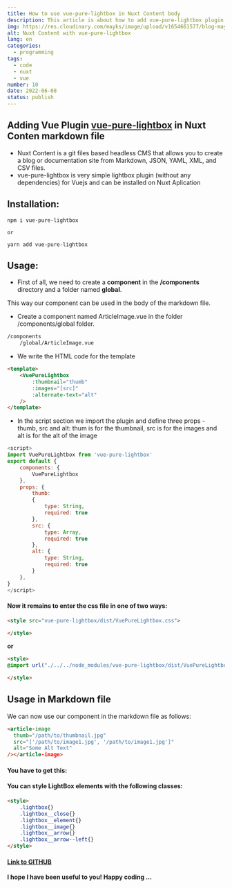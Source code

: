 ```yaml
---
title: How to use vue-pure-lightbox in Nuxt Content body
description: This article is about how to add vue-pure-lightbox plugin in our Nuxt Content application. We will see about adding vue-pure-lightbox plugin in Nuxt Content MarkDown File.
img: https://res.cloudinary.com/mayks/image/upload/v1654661577/blog-mayks/posts/vue-pure-lightbox/nuxt-content-cover_awnedb.jpg
alt: Nuxt Content with vue-pure-lightbox
lang: en
categories:
  - programming
tags:
  - code
  - nuxt
  - vue
number: 10
date: 2022-06-08
status: publish
---
```

## Adding Vue Plugin [vue-pure-lightbox](https://github.com/DCzajkowski/vue-pure-lightbox) in Nuxt Conten markdown file

- Nuxt Content is a git files based headless CMS that allows you to create a blog or documentation site from Markdown, JSON, YAML, XML, and CSV files.  
- vue-pure-lightbox is very simple lightbox plugin (without any dependencies) for Vuejs and can be installed on Nuxt Aplication

## Installation: 

```node
npm i vue-pure-lightbox

or 

yarn add vue-pure-lightbox
```

## Usage:  

- First of all, we need to create a **component** in the **/components** directory and a folder named **global**.

This way our component can be used in the body of the markdown file.  
- Create a component named ArticleImage.vue in the folder /components/global folder.  

```bash
/components
    /global/ArticleImage.vue
```

- We write the HTML code for the template  

```html
<template>
    <VuePureLightbox
        :thumbnail="thumb"
        :images="[src]"
        :alternate-text="alt"
    />
</template>
```
- In the script section we import the plugin and define three props - thumb, src and alt:
thum is for the thumbnail, src is for the images and alt is for the alt of the image

```javascript
<script>
import VuePureLightbox from 'vue-pure-lightbox'
export default {
    components: {
        VuePureLightbox
    },
    props: {
        thumb:
        {
            type: String,
            required: true
        },
        src: {
            type: Array,
            required: true
        },
        alt: {
            type: String,
            required: true
        }
    },
}
</script>
```  

#### Now it remains to enter the css file in one of two ways:

```html
<style src="vue-pure-lightbox/dist/VuePureLightbox.css">

</style>
```

**or**

```html
<style>
@import url("./../../node_modules/vue-pure-lightbox/dist/VuePureLightbox.css");

</style>
```


## Usage in Markdown file

We can now use our component in the markdown file as follows:  

```html
<article-image 
  thumb="/path/to/thumbnail.jpg"
  src="['/path/to/image1.jpg', '/path/to/image1.jpg']"
  alt="Some Alt Text"
/></article-image>
```  

#### You have to get this:

<article-image 
    thumb="https://res.cloudinary.com/mayks/image/upload/c_scale,w_720/v1653205131/blog-mayks/movies/la-foret/la-foret-7_fxnlrd_ijw6vb.webp" src="https://res.cloudinary.com/mayks/image/upload/v1653205131/blog-mayks/movies/la-foret/la-foret-7_fxnlrd_ijw6vb.webp" 
    alt="Сериалът Гората - La Foret"/></article-image>  
    
#### You can style LightBox elements with the following classes:  

```html
<style>
    .lightbox{}
    .lightbox__close{}
    .lightbox__element{}
    .lightbox__image{}
    .lightbox__arrow{}
    .lightbox__arrow--left{}
</style>
```
    
#### [Link to GITHUB](https://github.com/DCzajkowski/vue-pure-lightbox)

**I hope I have been useful to you!
Happy coding ...**










